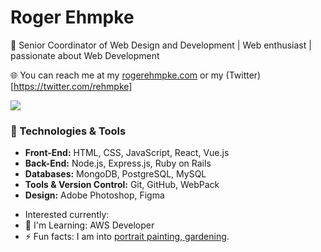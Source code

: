 # Roger Ehmpke

🚀 Senior Coordinator of Web Design and Development | Web enthusiast | passionate about Web Development

🌐 You can reach me at my [rogerehmpke.com](https://www.rogerehmpke.com") or my (Twitter)[https://twitter.com/rehmpke]

<p>
    <a href="http://twitter.com/rehmpke">
        <img src="https://img.shields.io/twitter/follow/rehmpke?label=Twitter&logo=twitter&style=for-the-badge" />
    </a>
</p>

### 🔧 Technologies & Tools

- **Front-End:** HTML, CSS, JavaScript, React, Vue.js
- **Back-End:** Node.js, Express.js, Ruby on Rails
- **Databases:** MongoDB, PostgreSQL, MySQL
- **Tools & Version Control:** Git, GitHub, WebPack
- **Design:** Adobe Photoshop, Figma

<ul>
    <li>Interested currently:</li>
    <li>🌱 I'm Learning: AWS Developer</li>
    <li>⚡ Fun facts: I am into <a href="https://www.oilstrokes.com">portrait painting, gardening</a>.
</ul>
<!--
**rehmpke/rehmpke** is a ✨ _special_ ✨ repository because its `README.md` (this file) appears on your GitHub profile.
### Hi there 👋
Here are some ideas to get you started:

- 🔭 I’m currently working on ...
- 🌱 I’m currently learning ...
- 👯 I’m looking to collaborate on ...
- 🤔 I’m looking for help with ...
- 💬 Ask me about ...
- 📫 How to reach me: ...
- 😄 Pronouns: ...
- ⚡ Fun fact: ...
-->
